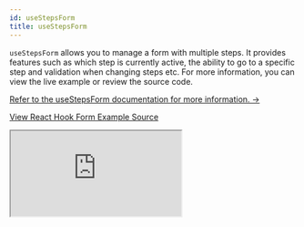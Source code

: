 ```yaml
---
id: useStepsForm
title: useStepsForm
---
```


`useStepsForm` allows you to manage a form with multiple steps. It provides features such as which step is currently active, the ability to go to a specific step and validation when changing steps etc. For more information, you can view the live example or review the source code.

[Refer to the useStepsForm documentation for more information. →](/docs/packages/react-hook-form/useStepsForm)

[View React Hook Form Example Source](https://github.com/pankod/refine/tree/master/examples/reactHookForm/useStepsForm)

<iframe src="https://codesandbox.io/embed/github/pankod/refine/tree/master/examples/reactHookForm/useStepsForm?autoresize=1&fontsize=14&module=%2Fsrc%2FApp.tsx&theme=dark&view=preview"
    style={{width: "100%", height:"80vh", border: "0px", borderRadius: "8px", overflow:"hidden"}}
    title="refine-react-hook-form-example"
    allow="accelerometer; ambient-light-sensor; camera; encrypted-media; geolocation; gyroscope; hid; microphone; midi; payment; usb; vr; xr-spatial-tracking"
    sandbox="allow-forms allow-modals allow-popups allow-presentation allow-same-origin allow-scripts"
></iframe>
